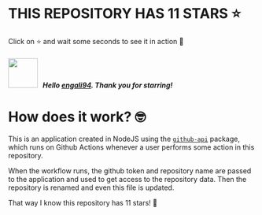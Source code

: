 # THIS REPOSITORY HAS 11 STARS :star:
Click on :star: and wait some seconds to see it in action :star_struck:

##### <img width="60" src="https://avatars.githubusercontent.com/u/2677255?v=4"/> &nbsp; Hello [engali94](https://github.com/engali94). Thank you for starring! 

# How does it work? :nerd_face:

This is an application created in NodeJS using the [`github-api`](https://www.npmjs.com/package/github-api) package, which runs on Github Actions whenever a user performs some action in this repository.
<br/>

When the workflow runs, the github token and repository name are passed to the application and used to get access to the repository data. Then the repository is renamed and even this file is updated.
<br/>

That way I know this repository has 11 stars! :monocle_face:
